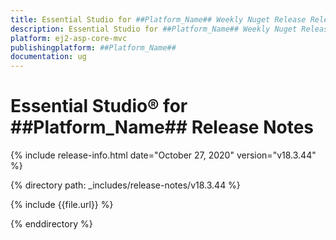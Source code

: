 ```yaml
---
title: Essential Studio for ##Platform_Name## Weekly Nuget Release Release Notes  
description: Essential Studio for ##Platform_Name## Weekly Nuget Release Release Notes  
platform: ej2-asp-core-mvc
publishingplatform: ##Platform_Name##
documentation: ug
---
```


# Essential Studio&reg; for  ##Platform_Name##  Release Notes  

{% include release-info.html date="October 27, 2020"   version="v18.3.44"  %} 

{% directory path: _includes/release-notes/v18.3.44 %}

{% include {{file.url}} %}

{% enddirectory %}
